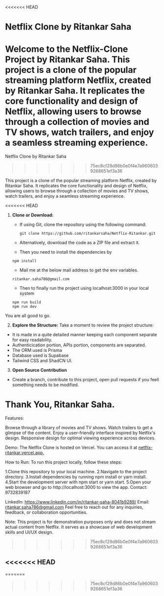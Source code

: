 <<<<<<< HEAD
# Netflix Clone by Ritankar Saha

Welcome to the Netflix-Clone Project by Ritankar Saha. This project is a clone of the popular streaming platform Netflix, created by Ritankar Saha. It replicates the core functionality and design of Netflix, allowing users to browse through a collection of movies and TV shows, watch trailers, and enjoy a seamless streaming experience.
=======
Netflix Clone by Ritankar Saha
>>>>>>> 75ec8cf29d86b0e0f4e7a9606039268651ef3a36

This project is a clone of the popular streaming platform Netflix, created by Ritankar Saha. It replicates the core functionality and design of Netflix, allowing users to browse through a collection of movies and TV shows, watch trailers, and enjoy a seamless streaming experience.

<<<<<<< HEAD
1. **Clone or Download:**
   - If using Git, clone the repository using the following command:
     ```
     git clone https://github.com/ritankarsaha/Netflix-Ritankar.git
     ```
   - Alternatively, download the code as a ZIP file and extract it.
   
   - Then you need to install the dependencies by
   ```
   npm install
   ```
   - Mail me at the below mail address to get the env variables.
   ```
   ritankar.saha786@gmail.com
   ```
   - Then to finally run the project using localhost:3000 in your local system
   ```
   npm run build
   npm run dev
   ```
    
You are all good to go.



2. **Explore the Structure:**
Take a moment to review the project structure:
 - It is made in a quite detailed manner keeping each component separate for easy readability.
 - Authenticication portion, APIs portion, components are separated.
 - The ORM used is Prisma
 - Database used is Supabase
 - Tailwind CSS and ShadCN UI.
  
 3. **Open Source Contribution**

 - Create a branch, contribute to this project, open pull requests if you feell something needs to be modified.


 Thank You,
 Ritankar Saha.
=======
Features:

Browse through a library of movies and TV shows.
Watch trailers to get a glimpse of the content.
Enjoy a user-friendly interface inspired by Netflix's design.
Responsive design for optimal viewing experience across devices.

Demo:
The Netflix Clone is hosted on Vercel. You can access it at [netflix-ritankar.vercel.app.](https://netflix-ritankar.vercel.app/sign-up)

How to Run:
To run this project locally, follow these steps:

1.Clone this repository to your local machine.
2.Navigate to the project directory.
3.Install dependencies by running npm install or yarn install.
4.Start the development server with npm start or yarn start.
5.Open your web browser and go to http://localhost:3000 to view the app.
Contact: 9732839187

LinkedIn: https://www.linkedin.com/in/ritankar-saha-8041b9289/
Email: ritankar.saha786@gmail.com
Feel free to reach out for any inquiries, feedback, or collaboration opportunities.

Note: This project is for demonstration purposes only and does not stream actual content from Netflix. It serves as a showcase of web development skills and UI/UX design.
>>>>>>> 75ec8cf29d86b0e0f4e7a9606039268651ef3a36




<<<<<<< HEAD
---


=======
>>>>>>> 75ec8cf29d86b0e0f4e7a9606039268651ef3a36

